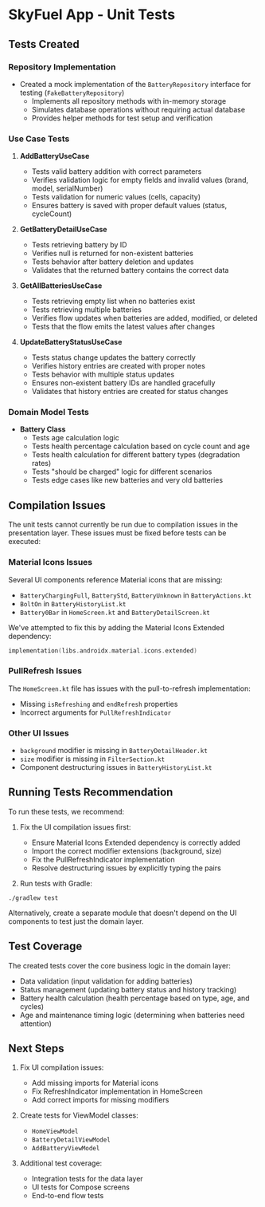 # SkyFuel App - Unit Tests

## Tests Created

### Repository Implementation
- Created a mock implementation of the `BatteryRepository` interface for testing (`FakeBatteryRepository`)
  - Implements all repository methods with in-memory storage
  - Simulates database operations without requiring actual database
  - Provides helper methods for test setup and verification

### Use Case Tests
1. **AddBatteryUseCase**
   - Tests valid battery addition with correct parameters
   - Verifies validation logic for empty fields and invalid values (brand, model, serialNumber)
   - Tests validation for numeric values (cells, capacity)
   - Ensures battery is saved with proper default values (status, cycleCount)

2. **GetBatteryDetailUseCase**
   - Tests retrieving battery by ID
   - Verifies null is returned for non-existent batteries
   - Tests behavior after battery deletion and updates
   - Validates that the returned battery contains the correct data

3. **GetAllBatteriesUseCase**
   - Tests retrieving empty list when no batteries exist
   - Tests retrieving multiple batteries
   - Verifies flow updates when batteries are added, modified, or deleted
   - Tests that the flow emits the latest values after changes

4. **UpdateBatteryStatusUseCase**
   - Tests status change updates the battery correctly
   - Verifies history entries are created with proper notes
   - Tests behavior with multiple status updates
   - Ensures non-existent battery IDs are handled gracefully
   - Validates that history entries are created for status changes

### Domain Model Tests
- **Battery Class**
  - Tests age calculation logic
  - Tests health percentage calculation based on cycle count and age
  - Tests health calculation for different battery types (degradation rates)
  - Tests "should be charged" logic for different scenarios
  - Tests edge cases like new batteries and very old batteries

## Compilation Issues

The unit tests cannot currently be run due to compilation issues in the presentation layer. These issues must be fixed before tests can be executed:

### Material Icons Issues
Several UI components reference Material icons that are missing:
- `BatteryChargingFull`, `BatteryStd`, `BatteryUnknown` in `BatteryActions.kt`
- `BoltOn` in `BatteryHistoryList.kt`
- `Battery0Bar` in `HomeScreen.kt` and `BatteryDetailScreen.kt`

We've attempted to fix this by adding the Material Icons Extended dependency:
```kotlin
implementation(libs.androidx.material.icons.extended)
```

### PullRefresh Issues
The `HomeScreen.kt` file has issues with the pull-to-refresh implementation:
- Missing `isRefreshing` and `endRefresh` properties
- Incorrect arguments for `PullRefreshIndicator`

### Other UI Issues
- `background` modifier is missing in `BatteryDetailHeader.kt`
- `size` modifier is missing in `FilterSection.kt`
- Component destructuring issues in `BatteryHistoryList.kt`

## Running Tests Recommendation

To run these tests, we recommend:

1. Fix the UI compilation issues first:
   - Ensure Material Icons Extended dependency is correctly added
   - Import the correct modifier extensions (background, size)
   - Fix the PullRefreshIndicator implementation
   - Resolve destructuring issues by explicitly typing the pairs

2. Run tests with Gradle:
```
./gradlew test
```

Alternatively, create a separate module that doesn't depend on the UI components to test just the domain layer.

## Test Coverage

The created tests cover the core business logic in the domain layer:
- Data validation (input validation for adding batteries)
- Status management (updating battery status and history tracking)
- Battery health calculation (health percentage based on type, age, and cycles)
- Age and maintenance timing logic (determining when batteries need attention)

## Next Steps

1. Fix UI compilation issues:
   - Add missing imports for Material icons
   - Fix RefreshIndicator implementation in HomeScreen
   - Add correct imports for missing modifiers

2. Create tests for ViewModel classes:
   - `HomeViewModel`
   - `BatteryDetailViewModel`
   - `AddBatteryViewModel`

3. Additional test coverage:
   - Integration tests for the data layer
   - UI tests for Compose screens
   - End-to-end flow tests